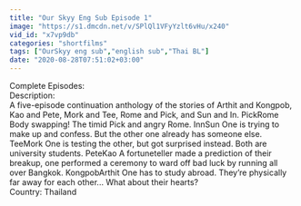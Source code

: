 ```yaml
---
title: "Our Skyy Eng Sub Episode 1"
image: "https://s1.dmcdn.net/v/SPlQl1VFyYzlt6vHu/x240"
vid_id: "x7vp9db"
categories: "shortfilms"
tags: ["OurSkyy eng sub","english sub","Thai BL"]
date: "2020-08-28T07:51:02+03:00"
---
```

Complete Episodes:   <br>Description:  <br>A five-episode continuation anthology of the stories of Arthit and Kongpob, Kao and Pete, Mork and Tee, Rome and Pick, and Sun and In. PickRome Body swapping! The timid Pick and angry Rome. InnSun One is trying to make up and confess. But the other one already has someone else. TeeMork One is testing the other, but got surprised instead. Both are university students. PeteKao A fortuneteller made a prediction of their breakup, one performed a ceremony to ward off bad luck by running all over Bangkok. KongpobArthit One has to study abroad. They’re physically far away for each other... What about their hearts?  <br>Country: Thailand
